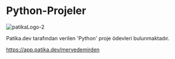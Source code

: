 # Python-Projeler

![patikaLogo-2](https://user-images.githubusercontent.com/74743028/184182975-e9a8398a-28f0-45ec-a6b8-5c75efbc6988.png)

Patika.dev tarafından verilen 'Python' proje ödevleri bulunmaktadır. 

https://app.patika.dev/mervedemirden  

